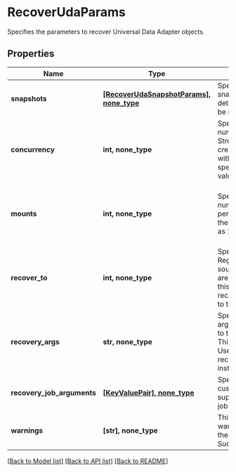 # RecoverUdaParams

Specifies the parameters to recover Universal Data Adapter objects.

## Properties
Name | Type | Description | Notes
------------ | ------------- | ------------- | -------------
**snapshots** | [**[RecoverUdaSnapshotParams], none_type**](RecoverUdaSnapshotParams.md) | Specifies the local snapshot ids and other details of the objects to be recovered. | 
**concurrency** | **int, none_type** | Specifies the maximum number of concurrent IO Streams that will be created to exchange data with the cluster. If not specified, the default value is taken as 1. | [optional]  if omitted the server will use the default value of 1
**mounts** | **int, none_type** | Specifies the maximum number of view mounts per host. If not specified, the default value is taken as 1. | [optional]  if omitted the server will use the default value of 1
**recover_to** | **int, none_type** | Specifies the &#39;Source Registration ID&#39; of the source where the objects are to be recovered. If this is not specified, the recovery job will recover to the original location. | [optional] 
**recovery_args** | **str, none_type** | Specifies the custom arguments to be supplied to the restore job script. This field is deprecated. Use recoveryJobArguments instead. | [optional] 
**recovery_job_arguments** | [**[KeyValuePair], none_type**](KeyValuePair.md) | Specifies the map of custom arguments to be supplied to the restore job script. | [optional] 
**warnings** | **[str], none_type** | This field will hold the warnings in cases where the job status is SucceededWithWarnings. | [optional] [readonly] 

[[Back to Model list]](../README.md#documentation-for-models) [[Back to API list]](../README.md#documentation-for-api-endpoints) [[Back to README]](../README.md)


